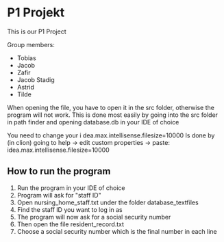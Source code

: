 # P1 Projekt
 This is our P1 Project
 
 Group members:
 - Tobias
 - Jacob
 - Zafir
 - Jacob Stadig
 - Astrid
 - Tilde

When opening the file, you have to open it in the src folder, otherwise the program will not work.
This is done most easily by going into the src folder in path finder and opening database.db in your IDE of choice

You need to change your i dea.max.intellisense.filesize=10000 
Is done by (in clion) going to help -> edit custom properties -> paste: idea.max.intellisense.filesize=10000 

## How to run the program
1. Run the program in your IDE of choice
2. Program will ask for "staff ID"
3. Open nursing_home_staff.txt under the folder database_textfiles
4. Find the staff ID you want to log in as
5. The program will now ask for a social security number
5. Then open the file resident_record.txt
6. Choose a social security number which is the final number in each line